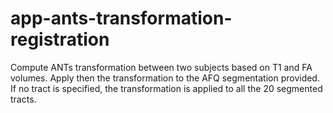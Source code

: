 # app-ants-transformation-registration

Compute ANTs transformation between two subjects based on T1 and FA volumes. Apply then the transformation to the AFQ segmentation provided. If no tract is specified, the transformation is applied to all the 20 segmented tracts.

